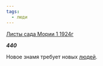 ```yaml
---
tags:
  - люди
---
```

[Листы сада Мории 1 1924г](https://127.0.0.1:4002/agni/1924)

___440___

Новое знамя требует новых [людей](../../../tags/#люди).   

